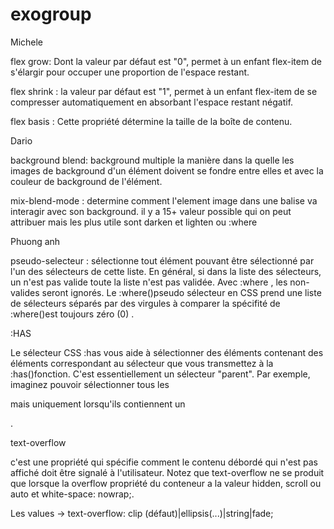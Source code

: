 # exogroup

Michele

flex grow: Dont la valeur par défaut est "0", permet à un enfant flex-item de s'élargir pour occuper une proportion de l'espace restant.

flex shrink : la valeur par défaut est "1", permet à un enfant flex-item de se compresser automatiquement en absorbant l'espace restant négatif.

flex basis :  Cette propriété détermine la taille de la boîte de contenu.

Dario

background blend: background multiple  la manière dans la  quelle les images de background d'un élément doivent se fondre entre elles et avec la couleur de background de l'élément.

<datalist> : est utilisée pour fournir une fonctionnalité de complétion automatique sur un élément de formulaire. Il fournit une liste d’options prédéfinies aux utilisateurs pour sélectionner des données. datalist et une balise input doivent etre lièe.L'id de datalist et l'attribut de input permettent la creation de la liste.
  
 mix-blend-mode : determine comment l'element image dans une balise va interagir avec son background. il y a 15+ valeur possible qui on peut attribuer mais les plus utile sont darken et lighten ou 
  :where

  Phuong anh
  
  
pseudo-selecteur : sélectionne tout élément pouvant être sélectionné par l'un des sélecteurs de cette liste.
En général, si dans la liste des sélecteurs, un n'est pas valide toute la liste n'est pas validée. Avec :where , les non-valides seront ignorés.
Le :where()pseudo sélecteur en CSS prend une liste de sélecteurs séparés par des virgules à comparer
la spécifité de :where()est toujours zéro (0) .

:HAS
  
Le sélecteur CSS :has vous aide à sélectionner des éléments contenant des éléments correspondant 
au sélecteur que vous transmettez à la :has()fonction. C'est essentiellement un sélecteur "parent". Par exemple, imaginez pouvoir sélectionner tous les <div> mais uniquement lorsqu'ils contiennent un <p>.

text-overflow

c'est une propriété qui spécifie comment le contenu débordé qui n'est pas affiché doit être signalé à l'utilisateur.
Notez que text-overflow ne se produit que lorsque la overflow propriété du conteneur a la valeur hidden, scroll ou auto et white-space: nowrap;.

Les values -> text-overflow: clip (défaut)|ellipsis(...)|string|fade;
